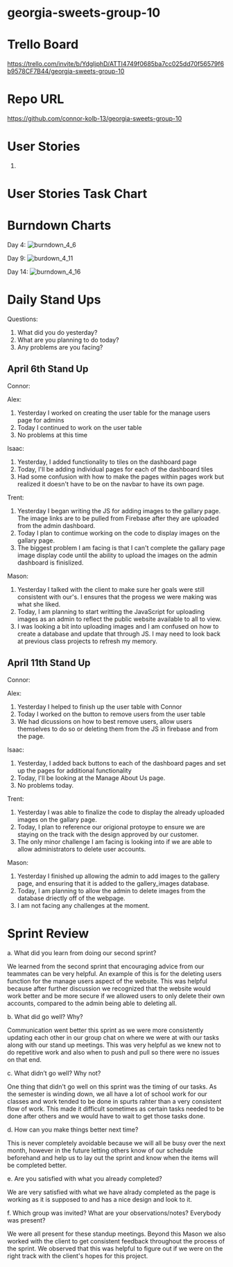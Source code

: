 # georgia-sweets-group-10

# Trello Board

https://trello.com/invite/b/YdgIjphD/ATTI4749f0685ba7cc025dd70f56579f6b9578CF7B44/georgia-sweets-group-10

# Repo URL

https://github.com/connor-kolb-13/georgia-sweets-group-10

# User Stories

1. 

# User Stories Task Chart


# Burndown Charts
Day 4:
![burndown_4_6](https://user-images.githubusercontent.com/93365258/232349250-940b94d3-759f-4e9f-ad61-60b67b469763.PNG)

Day 9:
![burdown_4_11](https://user-images.githubusercontent.com/93365258/232349267-f9324bb5-9388-46b7-b0d5-5f2377009441.PNG)

Day 14:
![burndown_4_16](https://user-images.githubusercontent.com/93365258/232349282-93edbe19-add7-43b6-b1d3-df435e4c03df.PNG)

# Daily Stand Ups

Questions:

1. What did you do yesterday?
2. What are you planning to do today?
3. Any problems are you facing?

## April 6th Stand Up

Connor:


Alex:
1. Yesterday I worked on creating the user table for the manage users page for admins
2. Today I continued to work on the user table
3. No problems at this time

Isaac:

1. Yesterday, I added functionality to tiles on the dashboard page
2. Today, I'll be adding individual pages for each of the dashboard tiles
3. Had some confusion with how to make the pages within pages work but realized it doesn't have to be on the navbar to have its own page.

Trent:
1. Yesterday I began writing the JS for adding images to the gallary page. The image links are to be pulled from Firebase after they are uploaded from the admin dashboard.
2. Today I plan to contimue working on the code to display images on the gallary page. 
3. The biggest problem I am facing is that I can't complete the gallary page image display code until the ability to upload the images on the admin dashboard is finislized. 


Mason:
1. Yesterday I talked with the client to make sure her goals were still consistent with our's. I ensures that the progess we were making was what she liked.
2. Today, I am planning to start writting the JavaScript for uploading images as an admin to reflect the public website available to all to view.
3. I was looking a bit into uploading images and I am confused on how to create a database and update that through JS. I may need to look back at previous class projects to refresh my memory.

## April 11th Stand Up

Connor:


Alex:
1. Yesterday I helped to finish up the user table with Connor
2. Today I worked on the button to remove users from the user table
3. We had dicussions on how to best remove users, allow users themselves to do so or deleting them from the JS in firebase and from the page. 

Isaac:

1. Yesterday, I added back buttons to each of the dashboard pages and set up the pages for additional functionality
2. Today, I'll be looking at the Manage About Us page. 
3. No problems today.

Trent:
1. Yesterday I was able to finalize the code to display the already uploaded images on the gallary page. 
2. Today, I plan to reference our origional protoype to ensure we are staying on the track with the design approved by our customer.
3. The only minor challenge I am facing is looking into if we are able to allow administrators to delete user accounts. 

Mason:
1. Yesterday I finished up allowing the admin to add images to the gallery page, and ensuring that it is added to the gallery_images database.
2. Today, I am planning to allow the admin to delete images from the database driectly off of the webpage.
3. I am not facing any challenges at the moment.

# Sprint Review

a. What did you learn from doing our second sprint?
<p>We learned from the second sprint that encouraging advice from our teammates can be very helpful. An example of this is for the deleting users function for the manage users aspect of the website. This was helpful because after further discussion we recognized that the website would work better and be more secure if we allowed users to only delete their own accounts, compared to the admin being able to deleting all. </p>

b. What did go well? Why?
<p>Communication went better this sprint as we were more consistently updating each other in our group chat on where we were at with our tasks along with our stand up meetings. This was very helpful as we knew not to do repetitive work and also when to push and pull so there were no issues on that end.</p>


c. What didn’t go well? Why not?
<p>One thing that didn't go well on this sprint was the timing of our tasks. As the semester is winding down, we all have a lot of school work for our classes and work tended to be done in spurts rahter than a very consistent flow of work. This made it difficult sometimes as certain tasks needed to be done after others and we would have to wait to get those tasks done.</p>


d. How can you make things better next time?
<p>This is never completely avoidable because we will all be busy over the next month, however in the future letting others know of our schedule beforehand and help us to lay out the sprint and know when the items will be completed better.</p>


e. Are you satisfied with what you already completed?
<p>We are very satisfied with what we have alrady completed as the page is working as it is supposed to and has a nice design and look to it.</p>

f. Which group was invited? What are your observations/notes? Everybody was present?
<p>We were all present for these standup meetings. Beyond this Mason we also worked with the client to get consistent feedback throughout the process of the sprint. We observed that this was helpful to figure out if we were on the right track with the client's hopes for this project.</p>


